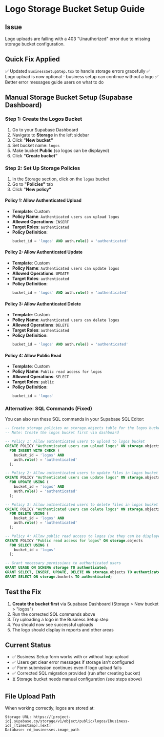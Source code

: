 # Logo Storage Bucket Setup Guide

## Issue
Logo uploads are failing with a 403 "Unauthorized" error due to missing storage bucket configuration.

## Quick Fix Applied
✅ Updated `BusinessSetupStep.tsx` to handle storage errors gracefully
✅ Logo upload is now optional - business setup can continue without a logo
✅ Better error messages guide users on what to do

## Manual Storage Bucket Setup (Supabase Dashboard)

### Step 1: Create the Logos Bucket
1. Go to your Supabase Dashboard
2. Navigate to **Storage** in the left sidebar
3. Click **"New bucket"**
4. Set bucket name: `logos`
5. Make bucket **Public** (so logos can be displayed)
6. Click **"Create bucket"**

### Step 2: Set Up Storage Policies
1. In the Storage section, click on the `logos` bucket
2. Go to **"Policies"** tab
3. Click **"New policy"**

#### Policy 1: Allow Authenticated Upload
- **Template**: Custom
- **Policy Name**: `Authenticated users can upload logos`
- **Allowed Operations**: `INSERT`
- **Target Roles**: `authenticated`
- **Policy Definition**: 
  ```sql
  bucket_id = 'logos' AND auth.role() = 'authenticated'
  ```

#### Policy 2: Allow Authenticated Update
- **Template**: Custom  
- **Policy Name**: `Authenticated users can update logos`
- **Allowed Operations**: `UPDATE`
- **Target Roles**: `authenticated`
- **Policy Definition**:
  ```sql
  bucket_id = 'logos' AND auth.role() = 'authenticated'
  ```

#### Policy 3: Allow Authenticated Delete
- **Template**: Custom
- **Policy Name**: `Authenticated users can delete logos`  
- **Allowed Operations**: `DELETE`
- **Target Roles**: `authenticated`
- **Policy Definition**:
  ```sql
  bucket_id = 'logos' AND auth.role() = 'authenticated'
  ```

#### Policy 4: Allow Public Read
- **Template**: Custom
- **Policy Name**: `Public read access for logos`
- **Allowed Operations**: `SELECT`
- **Target Roles**: `public`
- **Policy Definition**:
  ```sql
  bucket_id = 'logos'
  ```

### Alternative: SQL Commands (Fixed)
You can also run these SQL commands in your Supabase SQL Editor:

```sql
-- Create storage policies on storage.objects table for the logos bucket
-- Note: Create the logos bucket first via dashboard

-- Policy 1: Allow authenticated users to upload to logos bucket
CREATE POLICY "Authenticated users can upload logos" ON storage.objects
  FOR INSERT WITH CHECK (
    bucket_id = 'logos' AND
    auth.role() = 'authenticated'
  );

-- Policy 2: Allow authenticated users to update files in logos bucket  
CREATE POLICY "Authenticated users can update logos" ON storage.objects
  FOR UPDATE USING (
    bucket_id = 'logos' AND
    auth.role() = 'authenticated'
  );

-- Policy 3: Allow authenticated users to delete files in logos bucket
CREATE POLICY "Authenticated users can delete logos" ON storage.objects
  FOR DELETE USING (
    bucket_id = 'logos' AND
    auth.role() = 'authenticated'
  );

-- Policy 4: Allow public read access to logos (so they can be displayed)
CREATE POLICY "Public read access for logos" ON storage.objects
  FOR SELECT USING (
    bucket_id = 'logos'
  );

-- Grant necessary permissions to authenticated users
GRANT USAGE ON SCHEMA storage TO authenticated;
GRANT SELECT, INSERT, UPDATE, DELETE ON storage.objects TO authenticated;
GRANT SELECT ON storage.buckets TO authenticated;
```

## Test the Fix
1. **Create the bucket first** via Supabase Dashboard (Storage > New bucket > "logos")
2. Run the corrected SQL commands above
3. Try uploading a logo in the Business Setup step
4. You should now see successful uploads
5. The logo should display in reports and other areas

## Current Status
- ✅ Business Setup form works with or without logo upload
- ✅ Users get clear error messages if storage isn't configured
- ✅ Form submission continues even if logo upload fails
- ✅ Corrected SQL migration provided (run after creating bucket)
- ⏳ Storage bucket needs manual configuration (see steps above)

## File Upload Path
When working correctly, logos are stored at:
```
Storage URL: https://[project-id].supabase.co/storage/v1/object/public/logos/[business-id]_[timestamp].[ext]
Database: rd_businesses.image_path
``` 